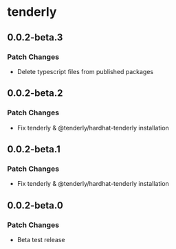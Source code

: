 # tenderly

## 0.0.2-beta.3

### Patch Changes

- Delete typescript files from published packages

## 0.0.2-beta.2

### Patch Changes

- Fix tenderly & @tenderly/hardhat-tenderly installation

## 0.0.2-beta.1

### Patch Changes

- Fix tenderly & @tenderly/hardhat-tenderly installation

## 0.0.2-beta.0

### Patch Changes

- Beta test release
